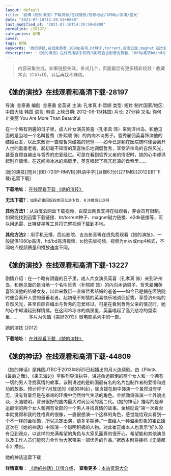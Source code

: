 ```yaml
---
layout: default
title: '剧情《她的演技》下载资源/在线播放/视频地址/1080p/高清/蓝光'
date: "2021-07-10T14:39:58+0800"
last_modified_at: "2021-07-10T14:39:58+0800"
permalink: /28197/
categories: 剧情
cover:
tags: 剧情
keywords: '她的演技,在线免费看,1080p高清,bt种子,torrent,百度云盘,magnet,磁力链,迅雷下载资源'
description: '《她的演技》在线云播放手机西瓜影院吉吉影音免费看，1080p高清bd/hd未删减完整版和tc抢先枪版，mkv/mp4格式，附带bt/torrent种子、magnet/磁力链、百度云盘、网盘资源迅雷下载链接'
---
```


>内容采集生成，如果链接失效，多试几个，页面最后有更多精彩视频！收藏本页（Ctrl+D)，以后再找不麻烦。


## 《她的演技》在线观看和高清下载-28197

导演: 金泰勇 编剧: 金泰勇 金英贤 主演: 孔孝真 朴熙顺 类型: 短片 制片国家/地区: 中国大陆 韩国 语言: 韩语 上映日期: 2012-06-13(韩国) 片长: 27分钟 又名: 你何止美丽 You Are More Than Beautiful

在一个略有阴霾的日子里，成人片女演员英喜（孔孝真 饰）来到济州岛，和他见面的是当地一个名叫哲秀（朴熙顺 饰）的内向木讷男子。哲秀雇佣英喜饰演他的结婚女友，以此来敷衍一直催哲秀结婚的爸爸——如今已是躺在医院随时便会离开人世的垂垂老者。起初毫不知情的英喜快乐地调侃哲秀，享受济州岛的自然风光，甚至自顾自编出与哲秀的恋爱经过。可是在看到哲秀父亲的情况时，她的心中却涌起别样情愫。在这间冷冰冰的病房里，英喜唱起了高亢悲凉的盘索里……


[她的演技][短片][BD-720P-RMVB][韩语中字][豆瓣6.1分][271MB][2012][BT下载/迅雷下载]

**下载地址**： [在线观看下载 《她的演技》](https://www.btdx8.com/torrent/you_are_more_than_beautiful_2013.html) 


**无法下载?**：`如果迅雷因版权原因无法下载，关注微信公众号 `

**其他方法1**：从百度云网盘下载视频，百度云网盘支持在线观看，非会员有限制，如果能找到迅雷下载链接、bt/torrent种子、magnet磁力链接、e2dk链接等，可以用迅雷、比特彗星等工具将完整视频下载到本地。

**其他方法2**：用手机云播、西瓜影院、吉吉影音等在线免费观看《她的演技》，一般提供1080p高清、hd/bd高清视频、tc抢先版视频，视频为mkv或mp4格式，不同站点视频质量和播放速度不同。


## 《她的演技》在线观看和高清下载-13227

剧情介绍：在一个略有阴霾的日子里，成人片女演员英喜（孔孝真 饰）来到济州岛，和他见面的是当地一个名叫哲秀（朴熙顺 饰）的内向木讷男子。哲秀雇佣英喜饰演他的结婚女友，以此来敷衍一直催哲秀结婚的爸爸——如今已是躺在医院随时便会离开人世的垂垂老者。起初毫不知情的英喜快乐地调侃哲秀，享受济州岛的自然风光，甚至自顾自编出与哲秀的恋爱经过。可是在看到哲秀父亲的情况时，她的心中却涌起别样情愫。在这间冷冰冰的病房里，英喜唱起了高亢悲凉的盘索里……  　　本片为优酷《美好2012》微电影系列中的一部。


她的演技 (2012)

**下载地址**： [在线观看下载 《她的演技》](https://www.btbtdy.me/btdy/dy5909.html) 


## 《她的神话》在线观看和高清下载-44809

《她的神话》是韩国JTBC于2013年8月5日起播出的月火连续剧。由《Pilot》、《最后之舞》、《来去海边》李胜烈导演执导，讲述命运颠倒的两个女人和一个拥有一切的男人寻找真情的故事。该剧讲述的是韩国最有名的名片包制作者的爱情和成功的故事。预计将于7月放送的《她的神话》，崔贞媛在剧中饰演一个虽然没有学历，没有背景但是在艰难的环境中仍然帅气生活的角色。金桢勋将饰演一个外貌出众，头脑聪明，背景很好的国内最大时尚公司的富二代。《她的神话》描写的是命运颠倒的两个女人和拥有全部的一个男人寻找真情的故事。金桢勋说&ldquo;第一次看台本就觉得和我的性格真的很像，一直很想演一个这样的角色，感觉能给观众看到一个不一样的金桢勋，所以决定出演，请多多期待。&rdquo;一直给人一种温柔形象的崔正媛这次在《她的神话》中饰演一个聪明积极的人物。对此崔正媛本人也表示&ldquo;好久没有见到观众，以这样的充满希望的角色与大家见面真的很开心，希望能和其他演员以及工作人员们能努力合作为大家带来一部优秀的作品。&rdquo;据悉本剧将接档《无情都市》播出。</p>


她的神话迅雷下载

**详情查看**： [《她的神话》详情介绍](/movie/44809/)， **查看更多**：[本站资源大全](/movie/t/all/)

